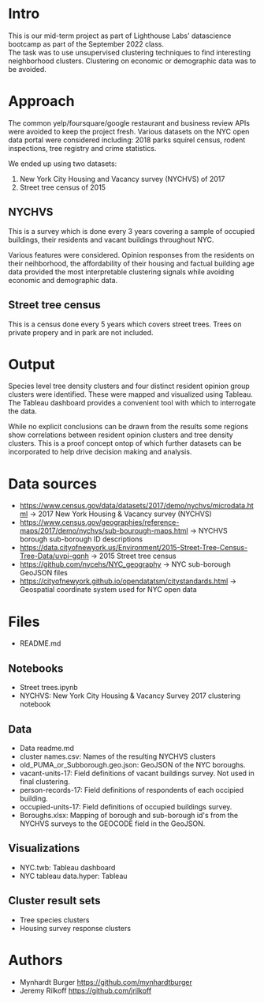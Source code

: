 # Intro
This is our mid-term project as part of Lighthouse Labs' datascience bootcamp as part of the September 2022 class.  
The task was to use unsupervised clustering techniques to find interesting neighborhood clusters. Clustering on economic or demographic data was to be avoided.

# Approach
The common yelp/foursquare/google restaurant and business review APIs were avoided to keep the project fresh. Various datasets on the NYC open data portal were considered including: 2018 parks squirel census, rodent inspections, tree registry and crime statistics.

We ended up using two datasets:
1. New York City Housing and Vacancy survey (NYCHVS) of 2017
2. Street tree census of 2015

## NYCHVS
This is a survey which is done every 3 years covering a sample of occupied buildings, their residents and vacant buildings throughout NYC.

Various features were considered. Opinion responses from the residents on their neihborhood, the affordability of their housing and factual building age data provided the most interpretable clustering signals while avoiding economic and demographic data.

## Street tree census
This is a census done every 5 years which covers street trees. Trees on private propery and in park are not included.

# Output
Species level tree density clusters and four distinct resident opinion group clusters were identified. These were mapped and visualized using Tableau. The Tableau dashboard provides a convenient tool with which to interrogate the data. 

While no explicit conclusions can be drawn from the results some regions show correlations between resident opinion clusters and tree density clusters. This is a proof concept ontop of which further datasets can be incorporated to help drive decision making and analysis.


# Data sources
* https://www.census.gov/data/datasets/2017/demo/nychvs/microdata.html -> 2017 New York Housing & Vacancy survey (NYCHVS)
* https://www.census.gov/geographies/reference-maps/2017/demo/nychvs/sub-bourough-maps.html -> NYCHVS borough sub-borough ID descriptions
* https://data.cityofnewyork.us/Environment/2015-Street-Tree-Census-Tree-Data/uvpi-gqnh -> 2015 Street tree census
* https://github.com/nycehs/NYC_geography -> NYC sub-borough GeoJSON files
* https://cityofnewyork.github.io/opendatatsm/citystandards.html -> Geospatial coordinate system used for NYC open data

# Files
* README.md

## Notebooks
* Street trees.ipynb
* NYCHVS: New York City Housing & Vacancy Survey 2017 clustering notebook

## Data
* Data readme.md
* cluster names.csv: Names of the resulting NYCHVS clusters
* old_PUMA_or_Subborough.geo.json: GeoJSON of the NYC boroughs.
* vacant-units-17: Field definitions of vacant buildings survey. Not used in final clustering.
* person-records-17: Field definitions of respondents of each occipied building.
* occupied-units-17: Field definitions of occupied buildings survey.
* Boroughs.xlsx: Mapping of borough and sub-borough id's from the NYCHVS surveys to the GEOCODE field in the GeoJSON.

## Visualizations
* NYC.twb: Tableau dashboard
* NYC tableau data.hyper: Tableau 

## Cluster result sets
* Tree species clusters
* Housing survey response clusters

# Authors
* Mynhardt Burger <https://github.com/mynhardtburger>
* Jeremy Rilkoff <https://github.com/jrilkoff>


